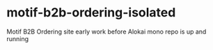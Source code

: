 # motif-b2b-ordering-isolated
Motif B2B Ordering site early work before Alokai mono repo is up and running
